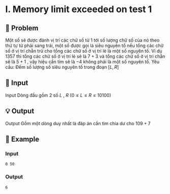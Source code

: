 # I. Memory limit exceeded on test 1

## 📖 Problem

Một số sẽ được đánh vị trí các chữ số từ
$1$
tới số lượng chữ số của nó theo thứ tự từ phải sang trái, một số được gọi là siêu nguyên tố nếu tổng các chữ số ở vị trí chẵn trừ cho tổng các chữ số ở vị trí lẻ là một số nguyên tố.
Ví dụ
$1357$
thì tổng các chữ số ở vị trí lẻ sẽ là
$7 + 3$
và tổng các chữ số ở vị trí chẵn sẽ là
$5 + 1$
, vậy hiệu cần tìm sẽ là
$- 4$
không phải là một số nguyên tố.
Yêu cầu:
Đếm số lượng số siêu nguyên tố trong đoạn
$[L,R]$


## 🧩 Input

Input
Dòng đầu gồm
$2$
số
$L$
,
$R$
$(0 ≤L≤R≤ 10100)$


## 💡 Output

Output
Gồm một dòng duy nhất là đáp án cần tìm chia dư cho
$109+ 7$


## 🧠 Example

### Input

```text
0 50
```

### Output

```text
6
```


